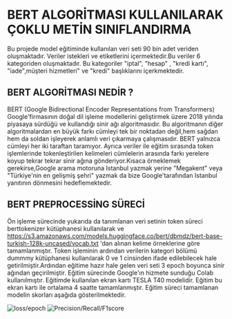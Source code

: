  # BERT ALGORİTMASI KULLANILARAK ÇOKLU METİN SINIFLANDIRMA
  Bu projede model eğitiminde kullanılan veri seti 90 bin adet veriden oluşmaktadır. Veriler istekleri ve etiketlerini içermektedir.Bu veriler 6 kategoriden oluşmaktadır. Bu kategoriler "iptal", "hesap" , "kredi kartı", "iade",müşteri hizmetleri" ve "kredi" başlıklarını içerkmektedir.

## BERT ALGORİTMASI NEDİR ?
  BERT (Google Bidirectional Encoder Representations from Transformers) Google'firmasının doğal dil işleme modellerini geliştirmek üzere 2018 yılında piyasaya sürdüğü ve kullandığı sinir ağı algoritmasıdır. Bu algoritmanın diğer algoritmalardan en büyük farkı cümleyi tek bir noktadan değil,hem sağdan hem da soldan işleyerek anlamlı veri çıkarmaya çalışmasıdır. BERT yalnızca cümleyi her iki taraftan taramıyor. Ayrıca veriler ile eğitim sırasında token işlemlerinde tokenleştirilen kelimeleri cümlelerin arasında farkı yerelere koyup tekrar tekrar sinir ağına gönderiyor.Kısaca örneklemek gerekirse,Google arama motoruna Istanbul yazmak yerine "Megakent" veya "Türkiye'nin en gelişmiş şehri" yazmak da bize Google'tarafından Istanbul yanıtının dönmesini hedeflemektedir.

## BERT PREPROCESSİNG SÜRECİ
Ön işleme sürecinde yukarıda da tanımlanan veri setinin token süreci berttokenizer kütüphanesi kullanılarak ve https://s3.amazonaws.com/models.huggingface.co/bert/dbmdz/bert-base-turkish-128k-uncased/vocab.txt 'dan alınan kelime örneklerine göre tamamlanmıştır. Token işleminin ardından verilerin kategori bölümü dummmy kütüphanesi kullanılarak 0 ve 1 cinsinden ifade edilebilecek hale getirilmiştir.Ardından eğitime hazır hale gelen veri seti 3 epoch boyunca sinir ağından geçirilmiştir. Eğitim sürecinde Google'ın hizmete sunduğu Colab kullanılmıştır. Eğitimde kullanılan ekran kartı TESLA T40 modelidir. Eğitim bu ekran kartı ile ortalama 4 saatte tamamlanmıştır. Eğitim süreci tamamlanan modelin skorları aşağıda gösterilmektedir.

![loss/epoch](https://github.com/aliciplak95/summarify_case/blob/master/Test/lossepoch.png)
![Precision/Recall/F1score](https://github.com/aliciplak95/summarify_case/blob/master/Test/lossepoch.png) 


